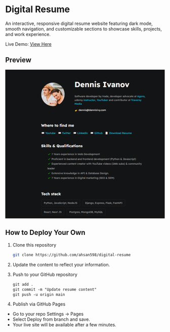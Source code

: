 # Digital Resume

An interactive, responsive digital resume website featuring dark mode, smooth navigation, and customizable sections to showcase skills, projects, and work experience.

Live Demo: [View Here](https://ahsan598.github.io/digital-resume/)


## Preview
<img src="/assets/images/dark-mode-preview.png" alt="Digital Resume Demo">


## How to Deploy Your Own

1. Clone this repository
    ```sh
    git clone https://github.com/ahsan598/digital-resume
    ```

2. Update the content to reflect your information.

3. Push to your GitHub repository
    ```
    git add .
    git commit -m "Update resume content"
    git push -u origin main
    ```

4. Publish via GitHub Pages
- Go to your repo Settings → Pages
- Select Deploy from branch and save.
- Your live site will be available after a few minutes.


<!-- credits [@divanov11](https://github.com/divanov11) -->
